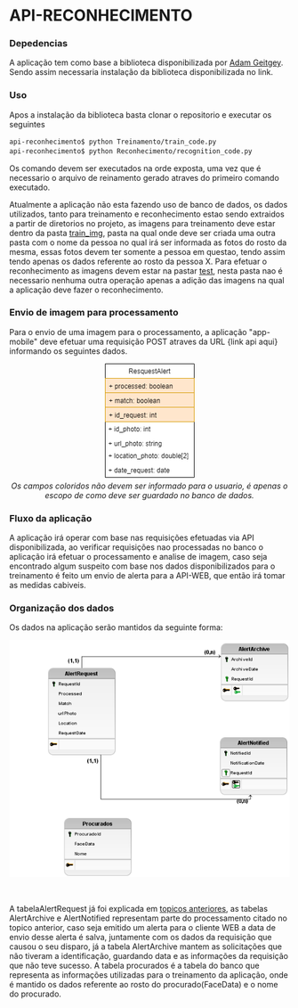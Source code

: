 # API-RECONHECIMENTO

### Depedencias
A aplicação tem como base a biblioteca disponibilizada por [Adam Geitgey](https://github.com/ageitgey/face_recognition). Sendo assim necessaria instalação da biblioteca disponibilizada no link.<br>



### Uso
Apos a instalação da biblioteca basta clonar o repositorio e executar os seguintes

```sh
api-reconhecimento$ python Treinamento/train_code.py
api-reconhecimento$ python Reconhecimento/recognition_code.py
```
Os comando devem ser executados na orde exposta, uma vez que é necessario o arquivo de reinamento gerado atraves do primeiro comando executado.<br>

Atualmente a aplicação não esta fazendo uso de banco de dados, os dados  utilizados, tanto para treinamento e reconhecimento estao sendo extraidos a partir de diretorios no projeto, as imagens para treinamento deve estar dentro da pasta [train_img](https://github.com/gps20191/api-reconhecimento/tree/master/train_img), pasta na qual onde deve ser criada uma outra pasta com o nome da pessoa no qual irá ser informada as fotos do rosto da mesma, essas fotos devem ter somente a pessoa em questao, tendo assim tendo apenas os dados referente ao rosto da pessoa X.
Para efetuar o reconhecimento as imagens devem estar na pastar [test](https://github.com/gps20191/api-reconhecimento/tree/master/test), nesta pasta nao é necessario nenhuma outra operação apenas a adição das imagens na qual a aplicação deve fazer o reconhecimento.<br>

### Envio de imagem para processamento
Para o envio de uma imagem para o processamento, a aplicação "app-mobile" deve efetuar uma requisição POST atraves da URL {link api aqui} informando os seguintes dados.<br>
<p align="center">
<img src="https://github.com/gps20191/api-reconhecimento/blob/master/DOC_APP/Imagens/POST_RECEIVE.png"> <br>
<em>Os campos coloridos não devem ser informado para o usuario, é apenas o escopo de como deve ser guardado no banco de dados.</em> 
</p>

### Fluxo da aplicação
A aplicação irá operar com base nas requisições efetuadas via API disponibilizada, ao verificar requisições nao processadas no banco o aplicação irá efetuar o processamento e analise de imagem, caso seja encontrado algum suspeito com base nos dados disponibilizados para o treinamento é feito um envio de alerta para a API-WEB, que então irá tomar as medidas cabiveis.

### Organização dos dados
Os dados na aplicação serão mantidos da seguinte forma:

<p align="center">
<img src="https://github.com/gps20191/api-reconhecimento/blob/master/DOC_APP/Imagens/logic_db.png"> 
</p><br>

A tabelaAlertRequest já foi explicada em [topicos anteriores](https://github.com/gps20191/api-reconhecimento#envio-de-imagem-para-processamento), as tabelas AlertArchive e AlertNotified representam parte do processamento citado no topico anterior, caso seja emitido um alerta para o cliente WEB a data de envio desse alerta é salva, juntamente com os dados da requisição que causou o seu disparo, já a tabela AlertArchive mantem as solicitações que não tiveram a identificação, guardando data e as informações da requisição que não teve sucesso. A tabela procurados é a tabela do banco que representa as informações utilizadas para o treinamento da aplicação, onde é mantido os dados referente ao rosto do procurado(FaceData) e o nome do procurado.
